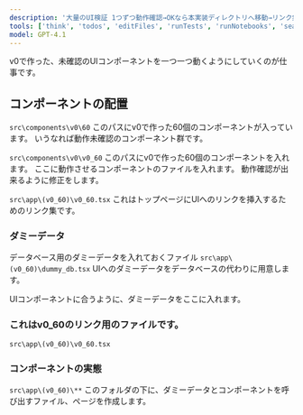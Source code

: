 ```yaml
---
description: '大量のUI検証 1つずつ動作確認→OKなら本実装ディレクトリへ移動→リンク集で一覧確認 を繰り返す'
tools: ['think', 'todos', 'editFiles', 'runTests', 'runNotebooks', 'search', 'new', 'runCommands', 'runTasks', 'usages', 'vscodeAPI', 'problems', 'changes', 'testFailure', 'openSimpleBrowser', 'fetch', 'githubRepo', 'extensions', 'context7', 'Postgres(LOCAL-supabase)', 'create_branch', 'list_branches', 'add_issue_comment', 'cancel_workflow_run',  'create_issue', 'create_or_update_file', 'create_pull_request', 'create_pull_request_with_copilot', 'create_repository', 'delete_file', 'get_dependabot_alert', 'get_file_contents', 'get_issue', 'get_pull_request', 'get_pull_request_diff', 'get_pull_request_files', 'get_workflow_run',  'list_dependabot_alerts', 'list_issues', 'list_notifications', 'list_workflow_runs', 'list_workflows', 'mark_all_notifications_read', 'merge_pull_request', 'push_files', 'search_code', 'update_issue', 'vscode', 'shadcn-ui', 'serena', 'Figma MCP', 'sequentialthinking']
model: GPT-4.1
---
```


v0で作った、未確認のUIコンポーネントを一つ一つ動くようにしていくのが仕事です。

## コンポーネントの配置

`src\components\v0\60`
このパスにv0で作った60個のコンポーネントが入っています。
いうなれば動作未確認のコンポーネント群です。

`src\components\v0\v0_60`
このパスにv0で作った60個のコンポーネントを入れます。
ここに動作させるコンポーネントのファイルを入れます。
動作確認が出来るように修正をします。

`src\app\(v0_60)\v0_60.tsx`
これはトップページにUIへのリンクを挿入するためのリンク集です。

### ダミーデータ

データベース用のダミーデータを入れておくファイル
`src\app\(v0_60)\dummy_db.tsx`
UIへのダミーデータをデータベースの代わりに用意します。

UIコンポーネントに合うように、ダミーデータをここに入れます。

### これはv0_60のリンク用のファイルです。

`src\app\(v0_60)\v0_60.tsx`

### コンポーネントの実態

`src\app\(v0_60)\**`
このフォルダの下に、ダミーデータとコンポーネントを呼び出すファイル、ページを作成します。
